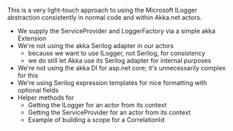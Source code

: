 This is a very light-touch approach to using the Microsoft ILogger abstraction consistently in 
normal code and within Akka.net actors.

- We supply the ServiceProvider and LoggerFactory via a simple akka Extension
- We're not using the akka Serilog adapter in our actors
    - because we want to use ILogger, not Serilog, for consistency
    - we do still let Akka use its Serilog adapter for internal purposes
- We're not using the akka DI for asp.net core; it's unnecessarily complex for this
- We're using Serilog expression templates for nice formatting with optional fields
- Helper methods for
    - Getting the ILogger for an actor from its context
    - Getting the ServiceProvider for an actor from its context
    - Example of building a scope for a CorrelationId
